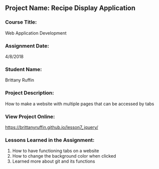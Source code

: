 ## Project Name:  Recipe Display Application

### Course Title:
Web Application Development

### Assignment Date:  
4/8/2018

### Student Name:  
Brittany Ruffin

### Project Description:
How to make a website with multiple pages that can be accessed by tabs

### View Project Online:
https://brittanyruffin.github.io/lesson7_jquery/

### Lessons Learned in the Assignment:
1. How to have functioning tabs on a website
2. How to change the background color when clicked
3. Learned more about git and its functions

